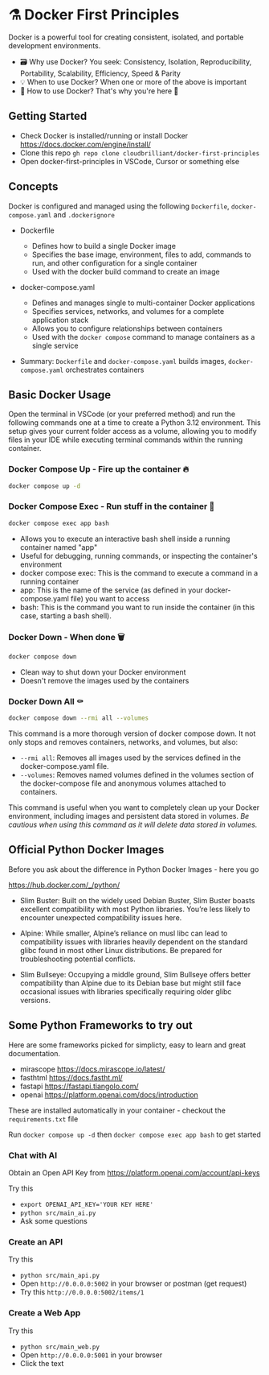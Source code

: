 # ⚗️ Docker First Principles

Docker is a powerful tool for creating consistent, isolated, and portable development environments.

- 🗃️ Why use Docker? You seek: Consistency, Isolation, Reproducibility, Portability, Scalability, Efficiency, Speed & Parity
- 💡 When to use Docker? When one or more of the above is important
- 📝 How to use Docker? That's why you're here 🙈

## Getting Started

- Check Docker is installed/running or install Docker <https://docs.docker.com/engine/install/>
- Clone this repo `gh repo clone cloudbrilliant/docker-first-principles`
- Open docker-first-principles in VSCode, Cursor or something else

## Concepts

Docker is configured and managed using the following `Dockerfile`, `docker-compose.yaml`
and `.dockerignore`

- Dockerfile

  - Defines how to build a single Docker image
  - Specifies the base image, environment, files to add, commands to run, and other configuration for a single container
  - Used with the docker build command to create an image

- docker-compose.yaml

  - Defines and manages single to multi-container Docker applications
  - Specifies services, networks, and volumes for a complete application stack
  - Allows you to configure relationships between containers
  - Used with the `docker compose` command to manage containers as a single service

- Summary: `Dockerfile` and `docker-compose.yaml` builds images, `docker-compose.yaml` orchestrates containers

## Basic Docker Usage

Open the terminal in VSCode (or your preferred method) and run the following commands one at a time to create a Python 3.12 environment. This setup gives your current folder access as a volume, allowing you to modify files in your IDE while executing terminal commands within the running container.

### Docker Compose Up - Fire up the container 🔥

```bash
docker compose up -d
```

### Docker Compose Exec - Run stuff in the container 🚀

```bash
docker compose exec app bash
```

- Allows you to execute an interactive bash shell inside a running container named "app"
- Useful for debugging, running commands, or inspecting the container's environment
- docker compose exec: This is the command to execute a command in a running container
- app: This is the name of the service (as defined in your docker-compose.yaml file) you want to access
- bash: This is the command you want to run inside the container (in this case, starting a bash shell).

### Docker Down - When done 🗑️

```bash
docker compose down
```

- Clean way to shut down your Docker environment
- Doesn't remove the images used by the containers

### Docker Down All ⚰️

```bash
docker compose down --rmi all --volumes
```

This command is a more thorough version of docker compose down. It not only stops and removes containers, networks, and volumes, but also:

- `--rmi all`: Removes all images used by the services defined in the docker-compose.yaml file.
- `--volumes`: Removes named volumes defined in the volumes section of the docker-compose file and anonymous volumes attached to containers.

This command is useful when you want to completely clean up your Docker environment, including images and persistent data stored in volumes. *Be cautious when using this command as it will delete data stored in volumes.*

## Official Python Docker Images

Before you ask about the difference in Python Docker Images - here you go

<https://hub.docker.com/_/python/>

- Slim Buster: Built on the widely used Debian Buster, Slim Buster boasts excellent compatibility with most Python libraries. You’re less likely to encounter unexpected compatibility issues here.

- Alpine: While smaller, Alpine’s reliance on musl libc can lead to compatibility issues with libraries heavily dependent on the standard glibc found in most other Linux distributions. Be prepared for troubleshooting potential conflicts.

- Slim Bullseye: Occupying a middle ground, Slim Bullseye offers better compatibility than Alpine due to its Debian base but might still face occasional issues with libraries specifically requiring older glibc versions.

## Some Python Frameworks to try out

Here are some frameworks picked for simplicty, easy to learn and great documentation.

- mirascope <https://docs.mirascope.io/latest/>
- fasthtml <https://docs.fastht.ml/>
- fastapi <https://fastapi.tiangolo.com/>
- openai <https://platform.openai.com/docs/introduction>

These are installed automatically in your container - checkout the `requirements.txt` file

Run `docker compose up -d` then `docker compose exec app bash` to get started

### Chat with AI

Obtain an Open API Key from <https://platform.openai.com/account/api-keys>

Try this

- `export OPENAI_API_KEY='YOUR KEY HERE'`
- `python src/main_ai.py`
- Ask some questions

### Create an API

Try this

- `python src/main_api.py`
- Open `http://0.0.0.0:5002` in your browser or postman (get request)
- Try this `http://0.0.0.0:5002/items/1`

### Create a Web App

Try this

- `python src/main_web.py`
- Open `http://0.0.0.0:5001` in your browser
- Click the text
